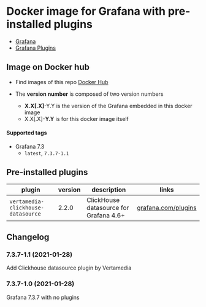 # Docker image for Grafana with pre-installed plugins

* [Grafana](https://grafana.com/)
* [Grafana Plugins](https://grafana.com/grafana/plugins)

## Image on Docker hub

* Find images of this repo [Docker Hub](https://hub.docker.com/r/avitalique/grafana-with-plugins)

* The **version number** is composed of two version numbers
	* **X.X[.X]**-Y.Y is the version of the Grafana embedded in this docker image
	* X.X[.X]-**Y.Y** is for this docker image itself

#### Supported tags

* Grafana 7.3
	* `latest`, `7.3.7-1.1`


## Pre-installed plugins

plugin                              | version| description								| links
------------------------------------| -------| -----------------------------------------| --------------------------
`vertamedia-clickhouse-datasource` 	| 2.2.0	 | ClickHouse datasource for Grafana 4.6+	| [grafana.com/plugins](https://grafana.com/grafana/plugins/vertamedia-clickhouse-datasource)

## Changelog

### 7.3.7-1.1 (2021-01-28)

Add Clickhouse datasource plugin by Vertamedia

### 7.3.7-1.0 (2021-01-28)

Grafana 7.3.7 with no plugins
